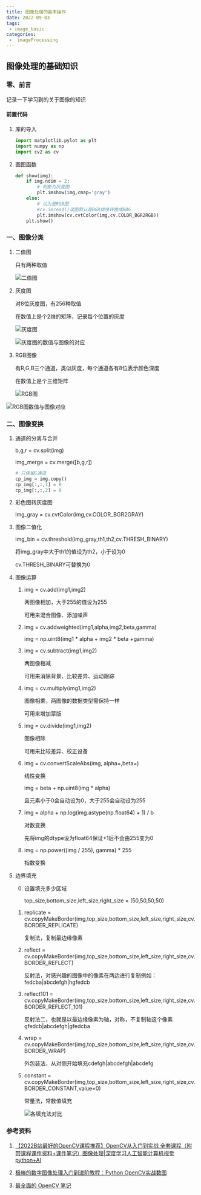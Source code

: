 ```yaml
---
title: 图像处理的基本操作
date: 2022-09-03
tags:
 - image_basic
categories:
 -  imageProcessing
---
```


## 图像处理的基础知识

### 零、前言

记录一下学习到的关于图像的知识

#### 前置代码

1. 库的导入

   ```python
   import matplotlib.pylot as plt
   import numpy as np
   import cv2 as cv
   ```

2. 画图函数

   ```python
   def show(img):
       if img.ndim = 2: 
           # 判断为灰度图
           plt.imshow(img,cmap='gray')
       else: 
           # 认为是RGB图
           #cv.imread()读图默认是BGR排序转换成RBG
           plt.imshow(cv.cvtColor(img,cv.COLOR_BGR2RGB))
       plt.show()
   ```

### 一、图像分类

1. 二值图

   只有两种取值

   ![二值图](http://imagebed.krins.cloud/api/image/84D2LPVL.png#pic_center)

2. 灰度图

   对8位灰度图，有256种取值

   在数值上是个2维的矩阵，记录每个位置的灰度

   ![灰度图](http://imagebed.krins.cloud/api/image/TLRTDJT6.png#pic_center)

   ![灰度图的数值与图像的对应](http://imagebed.krins.cloud/api/image/ZN66DPJ4.png)

3. RGB图像

   有R,G,B三个通道，类似灰度，每个通道各有8位表示颜色深度

   在数值上是个三维矩阵

   ![RGB图](http://imagebed.krins.cloud/api/image/VFVF80RN.png#pic_center)

![RGB图数值与图像对应](http://imagebed.krins.cloud/api/image/B04644PH.png)

### 二、图像变换

1. 通道的分离与合并

    b,g,r = cv.split(img)

    img_merge = cv.merge([b,g,r])

    ```python
    # 只保留G通道
    cp_img = img.copy()
    cp_img[:,:,1] = 0
    cp_img[:,:,2] = 0
    ```

    

 2. 彩色图转灰度图

    img_gray = cv.cvtColor(img,cv.COLOR_BGR2GRAY)

 3. 图像二值化

    img_bin = cv.threshold(img_gray,th1,th2,cv.THRESH_BINARY)

    将img_gray中大于th1的值设为th2，小于设为0

    cv.THRESH_BINARY可替换为0

 4. 图像运算

    1. img = cv.add(img1,img2)
    
       两图像相加，大于255的值设为255
    
       可用来混合图像、添加噪声
    
    2. img = cv.addweighted(img1,alpha,img2,beta,gamma)
    
       img = np.uint8(img1 * alpha + img2 * beta +gamma)
    
    3. img = cv.subtract(img1,img2)
    
       两图像相减
    
       可用来消除背景、比较差异、运动跟踪
    
    4. img = cv.multiply(img1,img2)
    
       图像相乘，两图像的数据类型需保持一样
    
       可用来增加蒙版
    
    5. img = cv.divide(img1,img2)
    
       图像相除
    
       可用来比较差异、校正设备
    
    6. img = cv.convertScaleAbs(img, alpha=,beta=)
    
       线性变换
    
       img = beta + np.uint8(img * alpha)
    
       且元素小于0会自动设为0，大于255会自动设为255
    
    7. img = alpha + np.log(img.astype(np.float64) + 1) / b
    
       对数变换
    
       先将img的dtype设为float64保证+1后不会由255变为0
    
    8. img = np.power((img / 255), gamma) * 255
    
       指数变换 
    
 5. 边界填充

    0. 设置填充多少区域
    
       top_size,bottom_size,left_size,right_size = (50,50,50,50)  
    
    1. replicate = cv.copyMakeBorder(img,top_size,bottom_size,left_size,right_size,cv.BORDER_REPLICATE) 
    
       复制法，复制最边缘像素
    
    2. reflect = cv.copyMakeBorder(img,top_size,bottom_size,left_size,right_size,cv.BORDER_REFLECT)
    
       反射法，对感兴趣的图像中的像素在两边进行复制例如：fedcba|abcdefgh|hgfedcb
    
    3. reflect101 = cv.copyMakeBorder(img,top_size,bottom_size,left_size,right_size,cv.BORDER_REFLECT_101)      
    
       反射法二，也就是以最边缘像素为轴，对称，不复制轴这个像素gfedcb|abcdefgh|gfedcba
    
    4. wrap = cv.copyMakeBorder(img,top_size,bottom_size,left_size,right_size,cv.BORDER_WRAP)

       外包装法，从对侧开始填充cdefgh|abcdefgh|abcdefg
    
    5. constant = cv.copyMakeBorder(img,top_size,bottom_size,left_size,right_size,cv.BORDER_CONSTANT,value=0)
    
       常量法，常数值填充
       
       ![各填充法对比](http://imagebed.krins.cloud/api/image/0622464T.png)
    
    

### 参考资料

1. [【2022B站最好的OpenCV课程推荐】OpenCV从入门到实战 全套课程（附带课程课件资料+课件笔记）图像处理|深度学习人工智能计算机视觉python+AI](https://www.bilibili.com/video/BV1PV411774y?p=9&spm_id_from=pageDriver&vd_source=f7fc0a964268b45e70067d58c7c397fc)

2. [极棒的数字图像处理入门到进阶教程：Python OpenCV实战数图](https://www.bilibili.com/video/BV1YA411K7pp?spm_id_from=333.337.search-card.all.click&vd_source=f7fc0a964268b45e70067d58c7c397fc)
3. [最全面的 OpenCV 笔记](https://github.com/AccumulateMore/OpenCV)